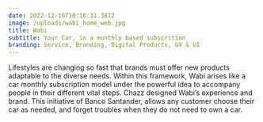 ```yaml
---
date: 2022-12-16T10:16:31.387Z
image: /uploads/wabi_home_web.jpg
title: Wabi
subtitle: Your Car, in a monthly based subscrition
branding: Service, Branding, Digital Products, UX & UI
---
```


Lifestyles are changing so fast that brands must offer new products adaptable to the diverse needs. Within this framework, Wabi arises like a car monthly subscription model under the powerful idea to accompany people in their different vital steps. Chazz designed Wabi’s experience and brand. This initiative of Banco Santander, allows any customer choose their car as needed, and forget troubles when they do not need to own a car.
